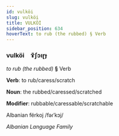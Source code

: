 ```yaml
---
id: vulköi
slug: vulköi
title: VULKÖİ
sidebar_position: 634
hoverText: to rub (the rubbed) § Verb
---
```


### vulköi&emsp;<span kind="abugida">ɤ͊ʃɔıɽɟ</span>

*to rub (the rubbed)* **§** Verb

**Verb**: to rub/caress/scratch

**Noun**: the rubbed/caressed/scratched

**Modifier**: rubbable/caressable/scratchable

Albanian fërkoj /fəɾˈkɔj/

*Albanian Language Family*